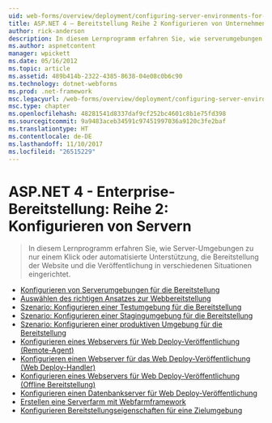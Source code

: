 ```yaml
---
uid: web-forms/overview/deployment/configuring-server-environments-for-web-deployment/index
title: ASP.NET 4 – Bereitstellung Reihe 2 Konfigurieren von Unternehmensservern | Microsoft Docs
author: rick-anderson
description: In diesem Lernprogramm erfahren Sie, wie serverumgebungen unterstützen nur einem Klick oder automatisierte Website bereitstellen und die Publishing in verschiedene andere Scen eingerichtet...
ms.author: aspnetcontent
manager: wpickett
ms.date: 05/16/2012
ms.topic: article
ms.assetid: 489b414b-2322-4385-8638-04e08c0b6c90
ms.technology: dotnet-webforms
ms.prod: .net-framework
msc.legacyurl: /web-forms/overview/deployment/configuring-server-environments-for-web-deployment
msc.type: chapter
ms.openlocfilehash: 48281541d8337daf9cf252bc4601c8b1e75fd398
ms.sourcegitcommit: 9a9483aceb34591c97451997036a9120c3fe2baf
ms.translationtype: HT
ms.contentlocale: de-DE
ms.lasthandoff: 11/10/2017
ms.locfileid: "26515229"
---
```

<a name="aspnet-4---enterprise-deployment-series-2-configuring-servers"></a>ASP.NET 4 - Enterprise-Bereitstellung: Reihe 2: Konfigurieren von Servern
====================
> In diesem Lernprogramm erfahren Sie, wie Server-Umgebungen zu nur einem Klick oder automatisierte Unterstützung, die Bereitstellung der Website und die Veröffentlichung in verschiedenen Situationen eingerichtet.


- [Konfigurieren von Serverumgebungen für die Bereitstellung](configuring-server-environments-for-web-deployment.md)
- [Auswählen des richtigen Ansatzes zur Webbereitstellung](choosing-the-right-approach-to-web-deployment.md)
- [Szenario: Konfigurieren einer Testumgebung für die Bereitstellung](scenario-configuring-a-test-environment-for-web-deployment.md)
- [Szenario: Konfigurieren einer Stagingumgebung für die Bereitstellung](scenario-configuring-a-staging-environment-for-web-deployment.md)
- [Szenario: Konfigurieren einer produktiven Umgebung für die Bereitstellung](scenario-configuring-a-production-environment-for-web-deployment.md)
- [Konfigurieren eines Webservers für Web Deploy-Veröffentlichung (Remote-Agent)](configuring-a-web-server-for-web-deploy-publishing-remote-agent.md)
- [Konfigurieren einen Webserver für das Web Deploy-Veröffentlichung (Web Deploy-Handler)](configuring-a-web-server-for-web-deploy-publishing-web-deploy-handler.md)
- [Konfigurieren eines Webservers für Web Deploy-Veröffentlichung (Offline Bereitstellung)](configuring-a-web-server-for-web-deploy-publishing-offline-deployment.md)
- [Konfigurieren einen Datenbankserver für Web Deploy-Veröffentlichung](configuring-a-database-server-for-web-deploy-publishing.md)
- [Erstellen eine Serverfarm mit Webfarmframework](creating-a-server-farm-with-the-web-farm-framework.md)
- [Konfigurieren Bereitstellungseigenschaften für eine Zielumgebung](configuring-deployment-properties-for-a-target-environment.md)
